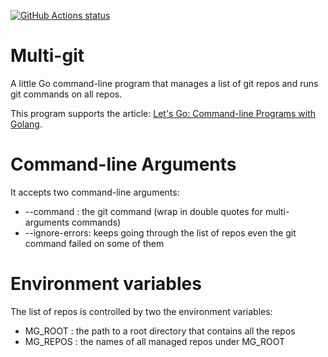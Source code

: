 <a href="https://github.com/the-gigi/multi-git/actions"><img alt="GitHub Actions status" src="https://github.com/the-gigi/multi-git/workflows/Go/badge.svg"></a>


# Multi-git
A little Go command-line program that manages a list of git repos and runs git commands on all repos.

This program supports the article: [Let's Go: Command-line Programs with Golang](https://code.tutsplus.com/tutorials/lets-go-command-line-programs-with-golang--cms-26341).

# Command-line Arguments
It accepts two command-line arguments:

* --command : the git command (wrap in double quotes for multi-arguments 
commands)
* --ignore-errors: keeps going through the list of repos even the git command
 failed on some of them

# Environment variables
The list of repos is controlled by two the environment variables:

* MG_ROOT : the path to a root directory that contains all the repos
* MG_REPOS : the names of all managed repos under MG_ROOT
